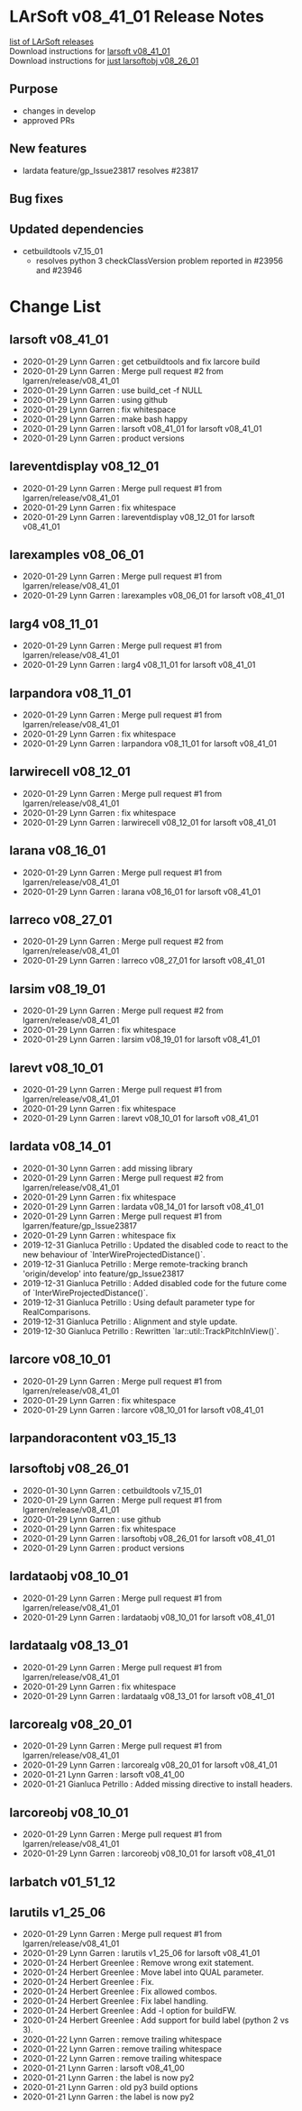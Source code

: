 # LArSoft v08_41_01 Release Notes



[list of LArSoft releases](LArSoft_release_list)  
Download instructions for [larsoft v08_41_01](https://scisoft.fnal.gov/scisoft/bundles/larsoft/v08_41_01/larsoft-v08_41_01.html)  
Download instructions for [just larsoftobj v08_26_01](https://scisoft.fnal.gov/scisoft/bundles/larsoftobj/v08_26_01/larsoftobj-v08_26_01.html)

## Purpose

-   changes in develop
-   approved PRs

## New features

-   lardata feature/gp_Issue23817 resolves \#23817

## Bug fixes

## Updated dependencies

-   cetbuildtools v7_15_01
    -   resolves python 3 checkClassVersion problem reported in \#23956 and \#23946

# Change List

## larsoft v08_41_01

-   2020-01-29 Lynn Garren : get cetbuildtools and fix larcore build
-   2020-01-29 Lynn Garren : Merge pull request \#2 from lgarren/release/v08_41_01
-   2020-01-29 Lynn Garren : use build_cet -f NULL
-   2020-01-29 Lynn Garren : using github
-   2020-01-29 Lynn Garren : fix whitespace
-   2020-01-29 Lynn Garren : make bash happy
-   2020-01-29 Lynn Garren : larsoft v08_41_01 for larsoft v08_41_01
-   2020-01-29 Lynn Garren : product versions

## lareventdisplay v08_12_01

-   2020-01-29 Lynn Garren : Merge pull request \#1 from lgarren/release/v08_41_01
-   2020-01-29 Lynn Garren : fix whitespace
-   2020-01-29 Lynn Garren : lareventdisplay v08_12_01 for larsoft v08_41_01

## larexamples v08_06_01

-   2020-01-29 Lynn Garren : Merge pull request \#1 from lgarren/release/v08_41_01
-   2020-01-29 Lynn Garren : larexamples v08_06_01 for larsoft v08_41_01

## larg4 v08_11_01

-   2020-01-29 Lynn Garren : Merge pull request \#1 from lgarren/release/v08_41_01
-   2020-01-29 Lynn Garren : larg4 v08_11_01 for larsoft v08_41_01

## larpandora v08_11_01

-   2020-01-29 Lynn Garren : Merge pull request \#1 from lgarren/release/v08_41_01
-   2020-01-29 Lynn Garren : fix whitespace
-   2020-01-29 Lynn Garren : larpandora v08_11_01 for larsoft v08_41_01

## larwirecell v08_12_01

-   2020-01-29 Lynn Garren : Merge pull request \#1 from lgarren/release/v08_41_01
-   2020-01-29 Lynn Garren : fix whitespace
-   2020-01-29 Lynn Garren : larwirecell v08_12_01 for larsoft v08_41_01

## larana v08_16_01

-   2020-01-29 Lynn Garren : Merge pull request \#1 from lgarren/release/v08_41_01
-   2020-01-29 Lynn Garren : larana v08_16_01 for larsoft v08_41_01

## larreco v08_27_01

-   2020-01-29 Lynn Garren : Merge pull request \#2 from lgarren/release/v08_41_01
-   2020-01-29 Lynn Garren : larreco v08_27_01 for larsoft v08_41_01

## larsim v08_19_01

-   2020-01-29 Lynn Garren : Merge pull request \#2 from lgarren/release/v08_41_01
-   2020-01-29 Lynn Garren : fix whitespace
-   2020-01-29 Lynn Garren : larsim v08_19_01 for larsoft v08_41_01

## larevt v08_10_01

-   2020-01-29 Lynn Garren : Merge pull request \#1 from lgarren/release/v08_41_01
-   2020-01-29 Lynn Garren : fix whitespace
-   2020-01-29 Lynn Garren : larevt v08_10_01 for larsoft v08_41_01

## lardata v08_14_01

-   2020-01-30 Lynn Garren : add missing library
-   2020-01-29 Lynn Garren : Merge pull request \#2 from lgarren/release/v08_41_01
-   2020-01-29 Lynn Garren : fix whitespace
-   2020-01-29 Lynn Garren : lardata v08_14_01 for larsoft v08_41_01
-   2020-01-29 Lynn Garren : Merge pull request \#1 from lgarren/feature/gp_Issue23817
-   2020-01-29 Lynn Garren : whitespace fix
-   2019-12-31 Gianluca Petrillo : Updated the disabled code to react to the new behaviour of \`InterWireProjectedDistance()\`.
-   2019-12-31 Gianluca Petrillo : Merge remote-tracking branch 'origin/develop' into feature/gp_Issue23817
-   2019-12-31 Gianluca Petrillo : Added disabled code for the future come of \`InterWireProjectedDistance()\`.
-   2019-12-31 Gianluca Petrillo : Using default parameter type for RealComparisons.
-   2019-12-31 Gianluca Petrillo : Alignment and style update.
-   2019-12-30 Gianluca Petrillo : Rewritten \`lar::util::TrackPitchInView()\`.

## larcore v08_10_01

-   2020-01-29 Lynn Garren : Merge pull request \#1 from lgarren/release/v08_41_01
-   2020-01-29 Lynn Garren : fix whitespace
-   2020-01-29 Lynn Garren : larcore v08_10_01 for larsoft v08_41_01

## larpandoracontent v03_15_13

## larsoftobj v08_26_01

-   2020-01-30 Lynn Garren : cetbuildtools v7_15_01
-   2020-01-29 Lynn Garren : Merge pull request \#1 from lgarren/release/v08_41_01
-   2020-01-29 Lynn Garren : use github
-   2020-01-29 Lynn Garren : fix whitespace
-   2020-01-29 Lynn Garren : larsoftobj v08_26_01 for larsoft v08_41_01
-   2020-01-29 Lynn Garren : product versions

## lardataobj v08_10_01

-   2020-01-29 Lynn Garren : Merge pull request \#1 from lgarren/release/v08_41_01
-   2020-01-29 Lynn Garren : lardataobj v08_10_01 for larsoft v08_41_01

## lardataalg v08_13_01

-   2020-01-29 Lynn Garren : Merge pull request \#1 from lgarren/release/v08_41_01
-   2020-01-29 Lynn Garren : fix whitespace
-   2020-01-29 Lynn Garren : lardataalg v08_13_01 for larsoft v08_41_01

## larcorealg v08_20_01

-   2020-01-29 Lynn Garren : Merge pull request \#1 from lgarren/release/v08_41_01
-   2020-01-29 Lynn Garren : larcorealg v08_20_01 for larsoft v08_41_01
-   2020-01-21 Lynn Garren : larsoft v08_41_00
-   2020-01-21 Gianluca Petrillo : Added missing directive to install headers.

## larcoreobj v08_10_01

-   2020-01-29 Lynn Garren : Merge pull request \#1 from lgarren/release/v08_41_01
-   2020-01-29 Lynn Garren : larcoreobj v08_10_01 for larsoft v08_41_01

## larbatch v01_51_12

## larutils v1_25_06

-   2020-01-29 Lynn Garren : Merge pull request \#1 from lgarren/release/v08_41_01
-   2020-01-29 Lynn Garren : larutils v1_25_06 for larsoft v08_41_01
-   2020-01-24 Herbert Greenlee : Remove wrong exit statement.
-   2020-01-24 Herbert Greenlee : Move label into QUAL parameter.
-   2020-01-24 Herbert Greenlee : Fix.
-   2020-01-24 Herbert Greenlee : Fix allowed combos.
-   2020-01-24 Herbert Greenlee : Fix label handling.
-   2020-01-24 Herbert Greenlee : Add -l option for buildFW.
-   2020-01-24 Herbert Greenlee : Add support for build label (python 2 vs 3).
-   2020-01-22 Lynn Garren : remove trailing whitespace
-   2020-01-22 Lynn Garren : remove trailing whitespace
-   2020-01-22 Lynn Garren : remove trailing whitespace
-   2020-01-21 Lynn Garren : larsoft v08_41_00
-   2020-01-21 Lynn Garren : the label is now py2
-   2020-01-21 Lynn Garren : old py3 build options
-   2020-01-21 Lynn Garren : the label is now py2

